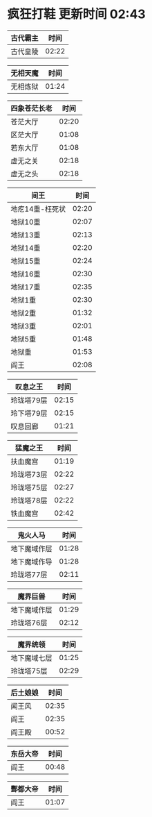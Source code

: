 # 疯狂打鞋 更新时间 02:43

| 古代霸主   | 时间    |
|--------|-------|
| 古代皇陵 | 02:22 |

| 无相天魔   | 时间    |
|--------|-------|
| 无相炼狱 | 01:24 |

| 四象苍茫长老   | 时间    |
|--------|-------|
| 苍茫大厅 | 02:20 |
| 区茫大厅 | 01:08 |
| 若东大厅 | 01:08 |
| 虚无之关 | 02:18 |
| 虚无之头 | 02:18 |

| 间王   | 时间    |
|--------|-------|
| 地疙14重-枉死状 | 02:20 |
| 地狱10重 | 02:07 |
| 地狱13重 | 02:13 |
| 地狱14重 | 02:20 |
| 地狱15重 | 02:24 |
| 地狱16重 | 02:30 |
| 地狱17重 | 02:35 |
| 地狱1重 | 02:30 |
| 地狱2重 | 01:32 |
| 地狱3重 | 02:01 |
| 地狱5重 | 01:48 |
| 地狱重 | 01:53 |
| 阎王 | 02:08 |

| 叹息之王   | 时间    |
|--------|-------|
| 玲珑塔79层 | 02:15 |
| 玲下塔79层 | 02:15 |
| 叹息回廊 | 01:21 |

| 猛魔之王   | 时间    |
|--------|-------|
| 扶血魔宫 | 01:19 |
| 玲珑塔73层 | 02:22 |
| 玲珑塔75层 | 02:27 |
| 玲珑塔78层 | 02:22 |
| 铁血魔宫 | 02:42 |

| 鬼火人马   | 时间    |
|--------|-------|
| 地下魔域作层 | 01:28 |
| 地下魔域作导 | 01:28 |
| 玲珑塔77层 | 02:11 |

| 魔界巨兽   | 时间    |
|--------|-------|
| 地下魔域作层 | 01:29 |
| 玲珑塔76层 | 02:12 |

| 魔界统领   | 时间    |
|--------|-------|
| 地下魔域七层 | 01:25 |
| 玲珑塔75层 | 02:29 |

| 后土娘娘   | 时间    |
|--------|-------|
| 闻王风 | 02:35 |
| 阎王 | 02:35 |
| 阎王殿 | 00:52 |

| 东岳大帝   | 时间    |
|--------|-------|
| 阎王 | 00:48 |

| 酆都大帝   | 时间    |
|--------|-------|
| 阎王 | 01:07 |